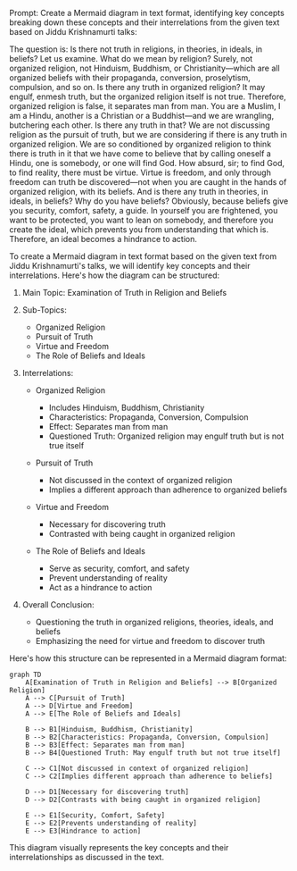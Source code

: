 Prompt: 
Create a Mermaid diagram in text format, identifying key concepts breaking down these concepts  and their interrelations from the given text based on Jiddu Krishnamurti talks:

The question is: Is there not truth in religions, in theories, in ideals, in beliefs? Let us examine. What do we mean by religion? Surely, not organized religion, not Hinduism, Buddhism, or Christianity—which are all organized beliefs with their propaganda, conversion, proselytism, compulsion, and so on. Is there any truth in organized religion? It may engulf, enmesh truth, but the organized religion itself is not true.
 Therefore, organized religion is false, it separates man from man. You are a Muslim, I am a Hindu, another is a Christian or a Buddhist—and we are wrangling, butchering each other. Is there any truth in that? We are not discussing religion as the pursuit of truth, but we are considering if there is any truth in organized religion. We are so conditioned by organized religion to think there is truth in it that we have come to believe that by calling oneself a Hindu, one is somebody, or one will find God.
 How absurd, sir; to find God, to find reality, there must be virtue. Virtue is freedom, and only through freedom can truth be discovered—not when you are caught in the hands of organized religion, with its beliefs. And is there any truth in theories, in ideals, in beliefs? Why do you have beliefs? Obviously, because beliefs give you security, comfort, safety, a guide. In yourself you are frightened, you want to be protected, you want to lean on somebody, and therefore you create the ideal, which prevents you from understanding that which is. Therefore, an ideal becomes a hindrance to action.

To create a Mermaid diagram in text format based on the given text from Jiddu Krishnamurti's talks, we will identify key concepts and their interrelations. Here's how the diagram can be structured:

1. Main Topic: Examination of Truth in Religion and Beliefs
   
2. Sub-Topics:
   - Organized Religion
   - Pursuit of Truth
   - Virtue and Freedom
   - The Role of Beliefs and Ideals

3. Interrelations:
   - Organized Religion
     - Includes Hinduism, Buddhism, Christianity
     - Characteristics: Propaganda, Conversion, Compulsion
     - Effect: Separates man from man
     - Questioned Truth: Organized religion may engulf truth but is not true itself
   
   - Pursuit of Truth
     - Not discussed in the context of organized religion
     - Implies a different approach than adherence to organized beliefs

   - Virtue and Freedom
     - Necessary for discovering truth
     - Contrasted with being caught in organized religion

   - The Role of Beliefs and Ideals
     - Serve as security, comfort, and safety
     - Prevent understanding of reality
     - Act as a hindrance to action

4. Overall Conclusion:
   - Questioning the truth in organized religions, theories, ideals, and beliefs
   - Emphasizing the need for virtue and freedom to discover truth

Here's how this structure can be represented in a Mermaid diagram format:

```mermaid
graph TD
    A[Examination of Truth in Religion and Beliefs] --> B[Organized Religion]
    A --> C[Pursuit of Truth]
    A --> D[Virtue and Freedom]
    A --> E[The Role of Beliefs and Ideals]

    B --> B1[Hinduism, Buddhism, Christianity]
    B --> B2[Characteristics: Propaganda, Conversion, Compulsion]
    B --> B3[Effect: Separates man from man]
    B --> B4[Questioned Truth: May engulf truth but not true itself]

    C --> C1[Not discussed in context of organized religion]
    C --> C2[Implies different approach than adherence to beliefs]

    D --> D1[Necessary for discovering truth]
    D --> D2[Contrasts with being caught in organized religion]

    E --> E1[Security, Comfort, Safety]
    E --> E2[Prevents understanding of reality]
    E --> E3[Hindrance to action]
```

This diagram visually represents the key concepts and their interrelationships as discussed in the text.